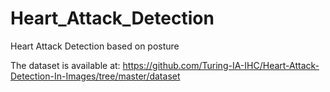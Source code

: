 # Heart_Attack_Detection
Heart Attack Detection based on posture

The dataset is available at: https://github.com/Turing-IA-IHC/Heart-Attack-Detection-In-Images/tree/master/dataset
